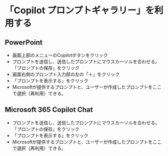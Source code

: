# 「Copilot プロンプトギャラリー」を利用する


## PowerPoint

- 画面上部のメニューのCopilotボタンをクリック
- プロンプトを送信し、送信したプロンプトにマウスカーソルを合わせる。「プロンプトの保存」をクリック
- 画面右側のプロンプト入力部の左の「＋」をクリック
- 「プロンプトを表示する」をクリック
- Microsoftが提供するプロンプトと、ユーザーが作成したプロンプトをここで選択（再利用）できる。

## Microsoft 365 Copilot Chat

- プロンプトを送信し、送信したプロンプトにマウスカーソルを合わせる。「プロンプトの保存」をクリック
- 「プロンプトを表示する」をクリック
- Microsoftが提供するプロンプトと、ユーザーが作成したプロンプトをここで選択（再利用）できる。

